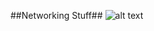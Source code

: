 ##Networking Stuff##
![alt text](https://github.com/jwrightazure/lab/blob/master/paas-over-vpn/paasvpn.png)
